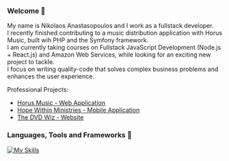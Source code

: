 ### Welcome 👋

My name is Nikolaos Anastasopoulos and I work as a fullstack developer.<br>
I recently finished contributing to a music distribution application with Horus Music, built wih PHP and the Symfony framework.<br>
I am currently taking courses on Fullstack JavaScript Development (Node.js + React.js) and Amazon Web Services,
while looking for an exciting new project to tackle.<br>
I focus on writing quality-code that solves complex business problems and enhances the user experience.<br>

Professional Projects:
* [Horus Music - Web Application](https://mmaz.myclientzone.com)
* [Hope Within Ministries - Mobile Application](https://play.google.com/store/apps/details?id=com.hopewithinministries.hopewithin)
* [The DVD Wiz - Website](https://dvdwiz.co.za)

### Languages, Tools and Frameworks 🤖

[![My Skills](https://skillicons.dev/icons?i=php,symfony,js,nodejs,jquery,react,python,flask,java,kotlin,html,css,mysql,mongodb,firebase,linux,github,docker,aws)](https://skillicons.dev)
